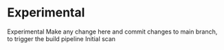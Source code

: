 # Experimental
Experimental
Make any change here and commit changes to main branch, to trigger the build pipeline
Initial scan
